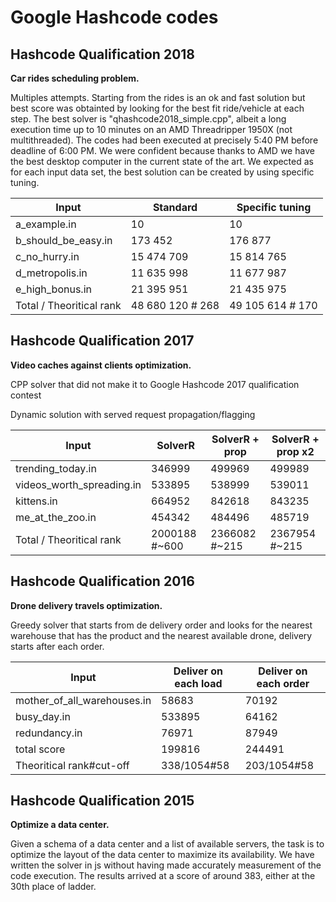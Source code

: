 # Google Hashcode codes


## Hashcode Qualification 2018

**Car rides scheduling problem.**

Multiples attempts. Starting from the rides is an ok and fast solution but best score was obtainted by looking for the best fit ride/vehicle at each step.
The best solver is "qhashcode2018_simple.cpp", albeit a long execution time up to 10 minutes on an AMD Threadripper 1950X (not multithreaded). The codes had been executed at precisely 5:40 PM before deadline of 6:00 PM. We were confident because thanks to AMD we have the best desktop computer in the current state of the art. We expected as for each input data set, the best solution can be created by using specific tuning.


| Input                     |  Standard        | Specific tuning  |
|---------------------------|------------------|------------------|
| a_example.in              | 10               | 10               |
| b_should_be_easy.in       | 173 452          | 176 877          |
| c_no_hurry.in             | 15 474 709       | 15 814 765       |
| d_metropolis.in           | 11 635 998       | 11 677 987       |
| e_high_bonus.in           | 21 395 951       | 21 435 975       |
| Total / Theoritical rank  | 48 680 120 # 268 | 49 105 614 # 170 | 


## Hashcode Qualification 2017

**Video caches against clients optimization.**

CPP solver that did not make it to Google Hashcode 2017 qualification contest

Dynamic solution with served request propagation/flagging

| Input                     |  SolverR       | SolverR + prop | SolverR + prop x2 |
|---------------------------|----------------|----------------|-------------------|
| trending_today.in         |  346999        | 499969         | 499989            |
| videos_worth_spreading.in | 533895         | 538999         | 539011            |
| kittens.in                | 664952         | 842618         | 843235            |
| me_at_the_zoo.in          | 454342         | 484496         | 485719            |
| Total / Theoritical rank  | 2000188 #~600 | 2366082 #~215  | 2367954 #~215      |


## Hashcode Qualification 2016

**Drone delivery travels optimization.**

Greedy solver that starts from de delivery order and looks for the nearest warehouse that has the product and the nearest available drone, delivery starts after each order.

| Input                      | Deliver on each load| Deliver on each order| 
|----------------------------|---------------------|----------------------|
| mother_of_all_warehouses.in|  58683              | 70192                |         
| busy_day.in | 533895       | 64162               | 86350                |
| redundancy.in              | 76971               | 87949                | 
| total score                | 199816              | 244491               | 
| Theoritical rank#cut-off   | 338/1054#58         | 203/1054#58          | 


## Hashcode Qualification 2015

**Optimize a data center.**

Given a schema of a data center and a list of available servers, the task is to optimize the layout of the data center to maximize its availability. We have written the solver in js without having made accurately measurement of the code execution. The results arrived at a score of around 383, either at the 30th place of ladder.

